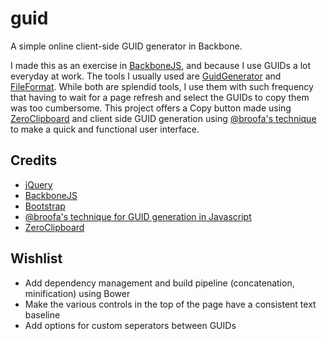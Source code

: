 guid
====

A simple online client-side GUID generator in Backbone.

I made this as an exercise in [BackboneJS](http://backbonejs.org), and because I use GUIDs a lot everyday at work. The tools I usually used are [GuidGenerator](http://www.guidgenerator.com/) and [FileFormat](http://www.fileformat.info/tool/guid.htm). While both are splendid tools, I use them with such frequency that having to wait for a page refresh and select the GUIDs to copy them was too cumbersome. This project offers a Copy button made using [ZeroClipboard](http://zeroclipboard.org) and client side GUID generation using [@broofa's technique](http://stackoverflow.com/a/2117523) to make a quick and functional user interface.

Credits
-------

 * [jQuery](http://jquery.com)
 * [BackboneJS](http://backbonejs.org)
 * [Bootstrap](http://getbootstrap.com)
 * [@broofa's technique for GUID generation in Javascript](http://stackoverflow.com/a/2117523)
 * [ZeroClipboard](http://zeroclipboard.org)

Wishlist
--------

 * Add dependency management and build pipeline (concatenation, minification) using Bower
 * Make the various controls in the top of the page have a consistent text baseline
 * Add options for custom seperators between GUIDs
